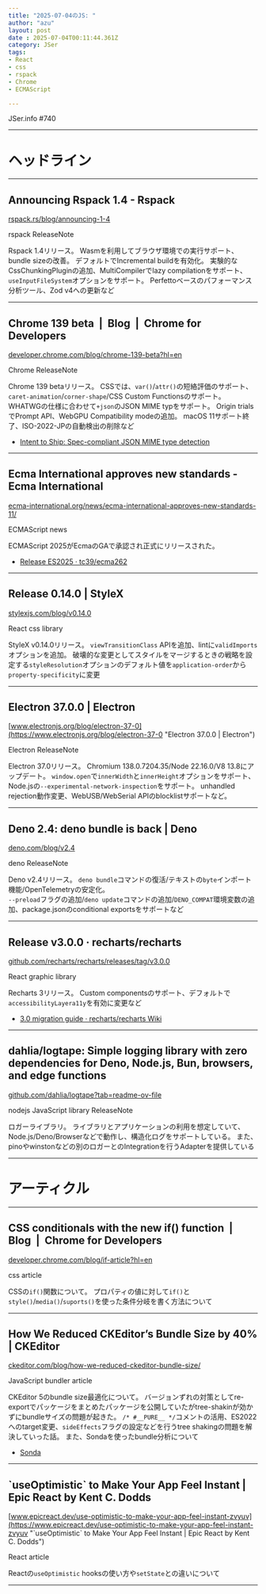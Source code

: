 ```yaml
---
title: "2025-07-04のJS: "
author: "azu"
layout: post
date : 2025-07-04T00:11:44.361Z
category: JSer
tags:
- React
- css
- rspack
- Chrome
- ECMAScript

---
```


JSer.info #740

----

<h1 class="site-genre">ヘッドライン</h1>

----

## Announcing Rspack 1.4 - Rspack
[rspack.rs/blog/announcing-1-4](https://rspack.rs/blog/announcing-1-4 "Announcing Rspack 1.4 - Rspack")
<p class="jser-tags jser-tag-icon"><span class="jser-tag">rspack</span> <span class="jser-tag">ReleaseNote</span></p>

Rspack 1.4リリース。
Wasmを利用してブラウザ環境での実行サポート、bundle sizeの改善。
デフォルトでIncremental buildを有効化。
実験的なCssChunkingPluginの追加、MultiCompilerでlazy compilationをサポート、`useInputFileSystem`オプションをサポート。
Perfettoベースのパフォーマンス分析ツール、Zod v4への更新など


----

## Chrome 139 beta  |  Blog  |  Chrome for Developers
[developer.chrome.com/blog/chrome-139-beta?hl&#x3D;en](https://developer.chrome.com/blog/chrome-139-beta?hl=en "Chrome 139 beta  |  Blog  |  Chrome for Developers")
<p class="jser-tags jser-tag-icon"><span class="jser-tag">Chrome</span> <span class="jser-tag">ReleaseNote</span></p>

Chrome 139 betaリリース。
CSSでは、`var()`/`attr()`の短絡評価のサポート、`caret-animation`/`corner-shape`/CSS Custom Functionsのサポート。
WHATWGの仕様に合わせて`+json`のJSON MIME typをサポート。
Origin trialsでPrompt API、WebGPU Compatibility modeの追加。
macOS 11サポート終了、ISO-2022-JPの自動検出の削除など

- [Intent to Ship: Spec-compliant JSON MIME type detection](https://groups.google.com/a/chromium.org/g/blink-dev/c/-lZFLXH7_Y8/m/ZzgLXc91AQAJ "Intent to Ship: Spec-compliant JSON MIME type detection")

----

## Ecma International approves new standards - Ecma International
[ecma-international.org/news/ecma-international-approves-new-standards-11/](https://ecma-international.org/news/ecma-international-approves-new-standards-11/ "Ecma International approves new standards - Ecma International")
<p class="jser-tags jser-tag-icon"><span class="jser-tag">ECMAScript</span> <span class="jser-tag">news</span></p>

ECMAScript 2025がEcmaのGAで承認され正式にリリースされた。

- [Release ES2025 · tc39/ecma262](https://github.com/tc39/ecma262/releases/tag/es2025 "Release ES2025 · tc39/ecma262")

----

## Release 0.14.0 | StyleX
[stylexjs.com/blog/v0.14.0](https://stylexjs.com/blog/v0.14.0 "Release 0.14.0 | StyleX")
<p class="jser-tags jser-tag-icon"><span class="jser-tag">React</span> <span class="jser-tag">css</span> <span class="jser-tag">library</span></p>

StyleX v0.14.0リリース。
`viewTransitionClass` APIを追加、lintに`validImports`オプションを追加。
破壊的な変更としてスタイルをマージするときの戦略を設定する`styleResolution`オプションのデフォルト値を`application-order`から`property-specificity`に変更


----

## Electron 37.0.0 | Electron
[www.electronjs.org/blog/electron-37-0](https://www.electronjs.org/blog/electron-37-0 "Electron 37.0.0 | Electron")
<p class="jser-tags jser-tag-icon"><span class="jser-tag">Electron</span> <span class="jser-tag">ReleaseNote</span></p>

Electron 37.0リリース。
Chromium 138.0.7204.35/Node 22.16.0/V8 13.8にアップデート。
`window.open`で`innerWidth`と`innerHeight`オプションをサポート、Node.jsの`--experimental-network-inspection`をサポート。
unhandled rejection動作変更、WebUSB/WebSerial APIのblocklistサポートなど。


----

## Deno 2.4: deno bundle is back | Deno
[deno.com/blog/v2.4](https://deno.com/blog/v2.4 "Deno 2.4: deno bundle is back | Deno")
<p class="jser-tags jser-tag-icon"><span class="jser-tag">deno</span> <span class="jser-tag">ReleaseNote</span></p>

Deno v2.4リリース。
`deno bundle`コマンドの復活/テキストの`byte`インポート機能/OpenTelemetryの安定化。  
`--preload`フラグの追加/`deno update`コマンドの追加/`DENO_COMPAT`環境変数の追加、package.jsonのconditional exportsをサポートなど


----

## Release v3.0.0 · recharts/recharts
[github.com/recharts/recharts/releases/tag/v3.0.0](https://github.com/recharts/recharts/releases/tag/v3.0.0 "Release v3.0.0 · recharts/recharts")
<p class="jser-tags jser-tag-icon"><span class="jser-tag">React</span> <span class="jser-tag">graphic</span> <span class="jser-tag">library</span></p>

Recharts 3リリース。
Custom componentsのサポート、デフォルトで`accessibilityLayera11y`を有効に変更など

- [3.0 migration guide · recharts/recharts Wiki](https://github.com/recharts/recharts/wiki/3.0-migration-guide#breaking-code-changes "3.0 migration guide · recharts/recharts Wiki")

----

## dahlia/logtape: Simple logging library with zero dependencies for Deno, Node.js, Bun, browsers, and edge functions
[github.com/dahlia/logtape?tab&#x3D;readme-ov-file](https://github.com/dahlia/logtape?tab=readme-ov-file "dahlia/logtape: Simple logging library with zero dependencies for Deno, Node.js, Bun, browsers, and edge functions")
<p class="jser-tags jser-tag-icon"><span class="jser-tag">nodejs</span> <span class="jser-tag">JavaScript</span> <span class="jser-tag">library</span> <span class="jser-tag">ReleaseNote</span></p>

ロガーライブラリ。
ライブラリとアプリケーションの利用を想定していて、Node.js/Deno/Browserなどで動作し、構造化ログをサポートしている。
また、pinoやwinstonなどの別のロガーとのIntegrationを行うAdapterを提供している


----
<h1 class="site-genre">アーティクル</h1>

----

## CSS conditionals with the new if() function  |  Blog  |  Chrome for Developers
[developer.chrome.com/blog/if-article?hl&#x3D;en](https://developer.chrome.com/blog/if-article?hl=en "CSS conditionals with the new if() function  |  Blog  |  Chrome for Developers")
<p class="jser-tags jser-tag-icon"><span class="jser-tag">css</span> <span class="jser-tag">article</span></p>

CSSの`if()`関数について。
プロパティの値に対して`if()`と`style()`/`media()`/`suports()`を使った条件分岐を書く方法について


----

## How We Reduced CKEditor’s Bundle Size by 40% | CKEditor
[ckeditor.com/blog/how-we-reduced-ckeditor-bundle-size/](https://ckeditor.com/blog/how-we-reduced-ckeditor-bundle-size/ "How We Reduced CKEditor’s Bundle Size by 40% | CKEditor")
<p class="jser-tags jser-tag-icon"><span class="jser-tag">JavaScript</span> <span class="jser-tag">bundler</span> <span class="jser-tag">article</span></p>

CKEditor 5のbundle size最適化について。
バージョンずれの対策としてre-exportでパッケージをまとめたパッケージを公開していたがtree-shakinが効かずにbundleサイズの問題が起きた。
`/* #__PURE__ */`コメントの活用、ES2022へのtarget変更、`sideEffects`フラグの設定などを行うtree shakingの問題を解決していった話。
また、Sondaを使ったbundle分析について

- [Sonda](https://sonda.dev/ "Sonda")

----

## \`useOptimistic\` to Make Your App Feel Instant | Epic React by Kent C. Dodds
[www.epicreact.dev/use-optimistic-to-make-your-app-feel-instant-zvyuv](https://www.epicreact.dev/use-optimistic-to-make-your-app-feel-instant-zvyuv "\`useOptimistic\` to Make Your App Feel Instant | Epic React by Kent C. Dodds")
<p class="jser-tags jser-tag-icon"><span class="jser-tag">React</span> <span class="jser-tag">article</span></p>

Reactの`useOptimistic` hooksの使い方や`setState`との違いについて


----
